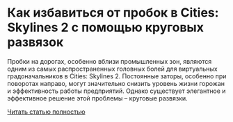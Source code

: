 # Как избавиться от пробок в Cities: Skylines 2 с помощью круговых развязок



Пробки на дорогах, особенно вблизи промышленных зон, являются одним из самых распространенных головных болей для виртуальных градоначальников в Cities: Skylines 2. Постоянные заторы, особенно при поворотах направо, могут значительно снизить уровень жизни горожан и эффективность работы предприятий. Однако существует элегантное и эффективное решение этой проблемы – круговые развязки.

[Читать статью полностью](https://xyberbara.com/gaming/krugovyye-razvyazki-v-cities-skylines-2/)
